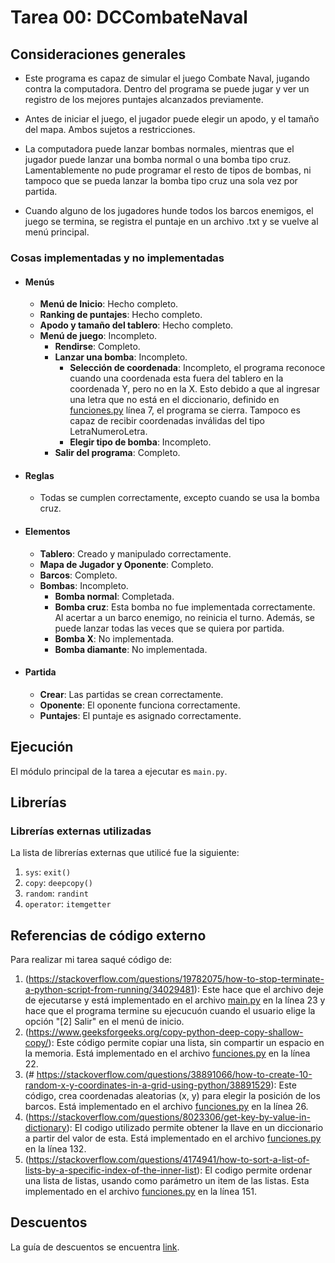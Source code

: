 # Tarea 00: DCCombateNaval

## Consideraciones generales

* Este programa es capaz de simular el juego Combate Naval, jugando contra la computadora. Dentro del programa se puede jugar y ver un registro de los mejores puntajes alcanzados previamente. 

* Antes de iniciar el juego, el jugador puede elegir un apodo, y el tamaño del mapa. Ambos sujetos a restricciones.

* La computadora puede lanzar bombas normales, mientras que el jugador puede lanzar una bomba normal o una bomba tipo cruz.
Lamentablemente no pude programar el resto de tipos de bombas, ni tampoco que se pueda lanzar la bomba tipo cruz una sola vez por partida.

* Cuando alguno de los jugadores hunde todos los barcos enemigos, el juego se termina, se registra el puntaje en un archivo .txt y se vuelve al menú principal.


### Cosas implementadas y no implementadas

* #### Menús ####
    * **Menú de Inicio**: Hecho completo.
    * **Ranking de puntajes**: Hecho completo.
    * **Apodo y tamaño del tablero**: Hecho completo.
    * **Menú de juego**: Incompleto.
        * **Rendirse**: Completo.
        * **Lanzar una bomba**: Incompleto.
            * **Selección de coordenada**: Incompleto, el programa reconoce cuando una coordenada esta fuera del tablero en la coordenada Y, pero no en la X. Esto debido a que al ingresar una letra que no está en el diccionario, definido en [funciones.py](funciones.py) línea 7, el programa se cierra. Tampoco es capaz de recibir coordenadas inválidas del tipo LetraNumeroLetra.
            * **Elegir tipo de bomba**: Incompleto.
        * **Salir del programa**: Completo.

* #### Reglas ####
    * Todas se cumplen correctamente, excepto cuando se usa la bomba cruz.

* #### Elementos ####
    * **Tablero**: Creado y manipulado correctamente.
    * **Mapa de Jugador y Oponente**: Completo.
    * **Barcos**: Completo.
    * **Bombas**: Incompleto.
        * **Bomba normal**: Completada.
        * **Bomba cruz**: Esta bomba no fue implementada correctamente. Al acertar a un barco enemigo, no reinicia el turno. Además, se puede lanzar todas las veces que se quiera por partida.
        * **Bomba X**: No implementada.
        * **Bomba diamante**: No implementada.

* #### Partida ####
    * **Crear**: Las partidas se crean correctamente.
    * **Oponente**: El oponente funciona correctamente.
    * **Puntajes**: El puntaje es asignado correctamente.


## Ejecución
El módulo principal de la tarea a ejecutar es  ```main.py```.


## Librerías
### Librerías externas utilizadas
La lista de librerías externas que utilicé fue la siguiente:

1. ```sys```: ```exit()```
2. ```copy```: ```deepcopy()```
3. ```random```: ```randint```
4. ```operator```: ```itemgetter```


## Referencias de código externo

Para realizar mi tarea saqué código de:
1. (https://stackoverflow.com/questions/19782075/how-to-stop-terminate-a-python-script-from-running/34029481): Este hace que el archivo deje de ejecutarse y está implementado en el archivo [main.py](main.py) en la línea 23 y hace que el programa termine su ejecucuón cuando el usuario elige la opción "[2] Salir" en el menú de inicio.
2. (https://www.geeksforgeeks.org/copy-python-deep-copy-shallow-copy/): Este código permite copiar una lista, sin compartir un espacio en la memoria. Está implementado en el archivo [funciones.py](funciones.py) en la línea 22.
3. (# https://stackoverflow.com/questions/38891066/how-to-create-10-random-x-y-coordinates-in-a-grid-using-python/38891529): Este código, crea coordenadas aleatorias (x, y) para elegir la posición de los barcos. Está implementado en el archivo [funciones.py](funciones.py) en la línea 26.
4. (https://stackoverflow.com/questions/8023306/get-key-by-value-in-dictionary): El codigo utilizado permite obtener la llave en un diccionario a partir del valor de esta. Está implementado en el archivo [funciones.py](funciones.py) en la línea 132.
5. (https://stackoverflow.com/questions/4174941/how-to-sort-a-list-of-lists-by-a-specific-index-of-the-inner-list): El codigo permite ordenar una lista de listas, usando como parámetro un item de las listas. Esta implementado en el archivo [funciones.py](funciones.py) en la línea 151.


## Descuentos
La guía de descuentos se encuentra [link](https://github.com/IIC2233/syllabus/blob/master/Tareas/Descuentos.md).
